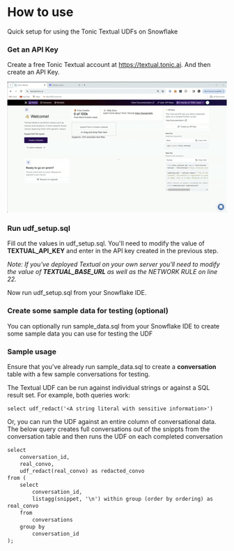 # How to use

Quick setup for using the Tonic Textual UDFs on Snowflake

### Get an API Key

Create a free Tonic Textual account at https://textual.tonic.ai.  And then create an API Key.

![Alt Text](../create_api_key.gif)


### Run udf_setup.sql

Fill out the values in udf_setup.sql.  You'll need to modify the value of **TEXTUAL_API_KEY** and enter in the API key created in the previous step.

*Note: If you've deployed Textual on your own server you'll need to modify the value of **TEXTUAL_BASE_URL** as well as the NETWORK RULE on line 22.*


Now run udf_setup.sql from your Snowflake IDE.

### Create some sample data for testing (optional)

You can optionally run sample_data.sql from your Snowflake IDE to create some sample data you can use for testing the UDF

### Sample usage

Ensure that you've already run sample_data.sql to create a **conversation** table with a few sample conversations for testing.

The Textual UDF can be run against individual strings or against a SQL result set.  For example, both queries work:

```
select udf_redact('<A string literal with sensitive information>')
```

Or, you can run the UDF against an entire column of conversational data.  The below query creates full conversations out of the snippts from the conversation table and then runs the UDF on each completed conversation

```
select
    conversation_id,
    real_convo,
    udf_redact(real_convo) as redacted_convo
from (
    select
        conversation_id,
        listagg(snippet, '\n') within group (order by ordering) as real_convo
    from
        conversations
    group by
        conversation_id
);
```
